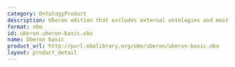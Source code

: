 ```yaml
---
category: OntologyProduct
description: Uberon edition that excludes external ontologies and most relations
format: obo
id: uberon.uberon-basic.obo
name: Uberon basic
product_url: http://purl.obolibrary.org/obo/uberon/uberon-basic.obo
layout: product_detail
---
```


